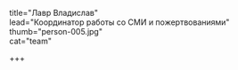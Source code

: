 title="Лавр Владислав"    
lead="Координатор работы со СМИ и пожертвованиями"
thumb="person-005.jpg"   
cat="team"

+++
